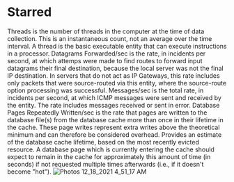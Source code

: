 # Starred
Threads is the number of threads in the computer at the time of data collection. This is an instantaneous count, not an average over the time interval.  A thread is the basic executable entity that can execute instructions in a processor.
Datagrams Forwarded/sec is the rate, in incidents per second, at which attemps were made to find routes to forward input datagrams their final destination, because the local server was not the final IP destination. In servers that do not act as IP Gateways, this rate includes only packets that were source-routed via this entity, where the source-route option processing was successful.
Messages/sec is the total rate, in incidents per second, at which ICMP messages were sent and received by the entity. The rate includes messages received or sent in error.
Database Pages Repeatedly Written/sec is the rate that pages are written to the database file(s) from the database cache more than once in their lifetime in the cache.  These page writes represent extra writes above the theoretical minimum and can therefore be considered overhead.
Provides an estimate of the database cache lifetime, based on the most recently evicted resource.  A database page which is currently entering the cache should expect to remain in the cache for approximately this amount of time (in seconds) if not requested multiple times afterwards (i.e., if it doesn't become "hot").
![Photos 12_18_2021 4_51_17 AM](https://user-images.githubusercontent.com/62688700/154376888-7f7e0df1-9a1f-4537-9888-003f379c1e4f.png)
